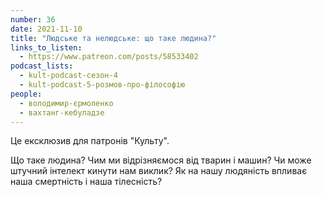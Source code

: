 ```yaml
---
number: 36
date: 2021-11-10
title: "Людське та нелюдське: що таке людина?"
links_to_listen:
  - https://www.patreon.com/posts/58533402
podcast_lists:
  - kult-podcast-сезон-4
  - kult-podcast-5-розмов-про-філософію
people:
  - володимир-єрмоленко
  - вахтанг-кебуладзе
---
```


Це ексклюзив для патронів "Культу".

Що таке людина? Чим ми відрізняємося від тварин і машин? Чи може штучний
інтелект кинути нам виклик? Як на нашу людяність впливає наша смертність і наша
тілесність?
